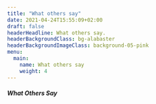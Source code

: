 ```yaml
---
title: "What others say"
date: 2021-04-24T15:55:09+02:00
draft: false
headerHeadline: What others say.
headerBackgroundClass: bg-alabaster
headerBackgroundImageClass: background-05-pink
menu:
  main:
    name: What others say
    weight: 4
---
```


##### What Others Say